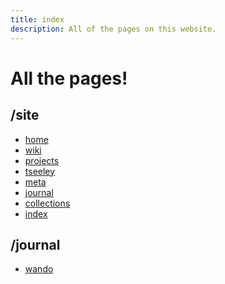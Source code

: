 ```yaml
---
title: index
description: All of the pages on this website.
---
```


# All the pages!


## /site

<ul>
<li><a href="/site/home">home</a>
</li>
<li><a href="/site/wiki">wiki</a>
</li>
<li><a href="/site/projects">projects</a>
</li>
<li><a href="/site/tseeley">tseeley</a>
</li>
<li><a href="/site/meta">meta</a>
</li>
<li><a href="/site/journal">journal</a>
</li>
<li><a href="/site/collections">collections</a>
</li>
<li><a href="/site/index">index</a>
</li>

</ul>

## /journal

<ul>
<li><a href="/journal/wando">wando</a>
</li>

</ul>
